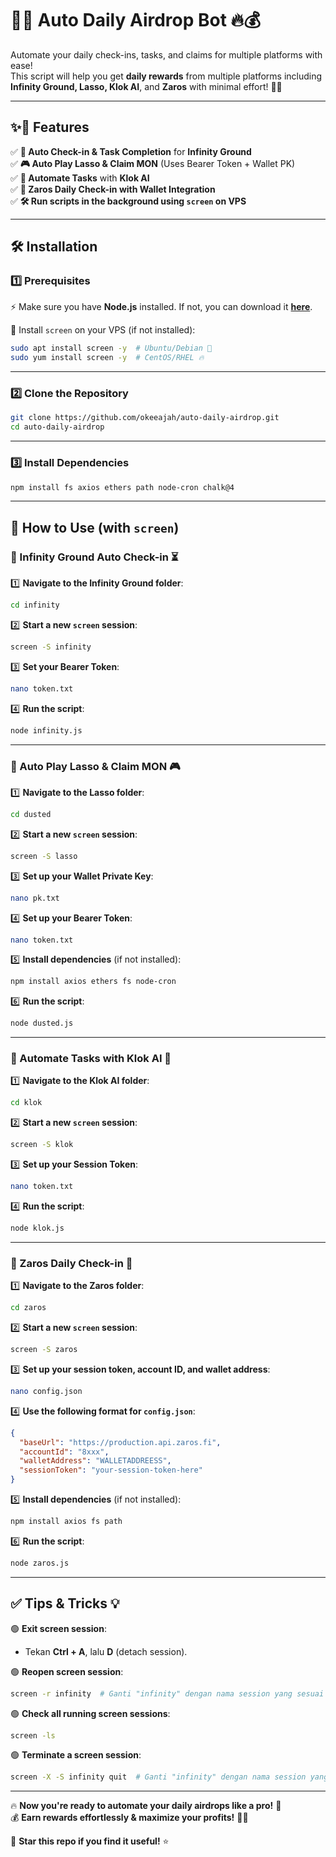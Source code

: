 # 🎉🚀 Auto Daily Airdrop Bot 🔥💰  

Automate your daily check-ins, tasks, and claims for multiple platforms with ease!  
This script will help you get **daily rewards** from multiple platforms including **Infinity Ground, Lasso, Klok AI**, and **Zaros** with minimal effort! 🎯🎯  

---

## ✨🚀 Features  

✅ **🔄 Auto Check-in & Task Completion** for **Infinity Ground**  
✅ **🎮 Auto Play Lasso & Claim MON** (Uses Bearer Token + Wallet PK)  
✅ **🤖 Automate Tasks** with **Klok AI**  
✅ **💼 Zaros Daily Check-in with Wallet Integration**  
✅ **🛠️ Run scripts in the background using `screen` on VPS**  

---

## 🛠️ Installation  

### **1️⃣ Prerequisites**  
⚡ Make sure you have **Node.js** installed. If not, you can download it **[here](https://nodejs.org/)**.  

💾 Install `screen` on your VPS (if not installed):  

```bash
sudo apt install screen -y  # Ubuntu/Debian 🐧
sudo yum install screen -y  # CentOS/RHEL 🔥
```

---

### **2️⃣ Clone the Repository**  

```bash
git clone https://github.com/okeeajah/auto-daily-airdrop.git  
cd auto-daily-airdrop  
```

---

### **3️⃣ Install Dependencies**  

```bash
npm install fs axios ethers path node-cron chalk@4 
```

---

## 🚀 How to Use (with `screen`)  

### **🔹 Infinity Ground Auto Check-in ⏳**  
1️⃣ **Navigate to the Infinity Ground folder**:  

   ```bash
   cd infinity  
   ```

2️⃣ **Start a new `screen` session**:  

   ```bash
   screen -S infinity  
   ```

3️⃣ **Set your Bearer Token**:  

   ```bash
   nano token.txt  
   ```

4️⃣ **Run the script**:  

   ```bash
   node infinity.js  
   ```

---

### **🔹 Auto Play Lasso & Claim MON 🎮**  
1️⃣ **Navigate to the Lasso folder**:  

   ```bash
   cd dusted  
   ```

2️⃣ **Start a new `screen` session**:  

   ```bash
   screen -S lasso  
   ```

3️⃣ **Set up your Wallet Private Key**:  

   ```bash
   nano pk.txt  
   ```

4️⃣ **Set up your Bearer Token**:  

   ```bash
   nano token.txt  
   ```

5️⃣ **Install dependencies** (if not installed):  

   ```bash
   npm install axios ethers fs node-cron  
   ```

6️⃣ **Run the script**:  

   ```bash
   node dusted.js  
   ```

---

### **🔹 Automate Tasks with Klok AI 🤖**  
1️⃣ **Navigate to the Klok AI folder**:  

   ```bash
   cd klok  
   ```

2️⃣ **Start a new `screen` session**:  

   ```bash
   screen -S klok  
   ```

3️⃣ **Set up your Session Token**:  

   ```bash
   nano token.txt  
   ```

4️⃣ **Run the script**:  

   ```bash
   node klok.js  
   ```

---

### **🔹 Zaros Daily Check-in 💼**  
1️⃣ **Navigate to the Zaros folder**:  

   ```bash
   cd zaros  
   ```

2️⃣ **Start a new `screen` session**:  

   ```bash
   screen -S zaros  
   ```

3️⃣ **Set up your session token, account ID, and wallet address**:  

   ```bash
   nano config.json  
   ```

4️⃣ **Use the following format for `config.json`**:  

   ```json
   {
     "baseUrl": "https://production.api.zaros.fi",
     "accountId": "8xxx",
     "walletAddress": "WALLETADDREESS",
     "sessionToken": "your-session-token-here"
   }
   ```

5️⃣ **Install dependencies** (if not installed):  

   ```bash
   npm install axios fs path  
   ```

6️⃣ **Run the script**:  

   ```bash
   node zaros.js  
   ```

---

## ✅ Tips & Tricks 💡  
🟢 **Exit screen session**:  
   - Tekan **Ctrl + A**, lalu **D** (detach session).  

🟢 **Reopen screen session**:  
   ```bash
   screen -r infinity  # Ganti "infinity" dengan nama session yang sesuai  
   ```

🟢 **Check all running screen sessions**:  
   ```bash
   screen -ls  
   ```

🟢 **Terminate a screen session**:  
   ```bash
   screen -X -S infinity quit  # Ganti "infinity" dengan nama session yang ingin dihentikan  
   ```

---

🔥 **Now you're ready to automate your daily airdrops like a pro!** 🚀  
💰 **Earn rewards effortlessly & maximize your profits!** 💎💸  

📌 **Star this repo if you find it useful!** ⭐

